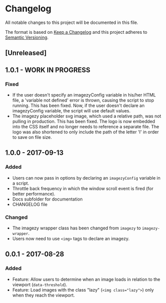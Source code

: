 # Changelog
All notable changes to this project will be documented in this file.

The format is based on [Keep a Changelog](http://keepachangelog.com/en/1.0.0/) and this project adheres to [Semantic Versioning](http://semver.org/spec/v2.0.0.html).

## [Unreleased]

## 1.0.1 - WORK IN PROGRESS
### Fixed
 - If the user doesn't specify an imagezyConfig variable in his/her HTML file, a 'variable not defined' error is thrown, causing the script to stop running. This has been fixed. Now, if the user doesn't declare an imagezyConfig variable, the script will use default values.
 - The imagezy placeholder svg image, which used a relative path, was not pulling in production. This has been fixed. The logo is now embedded into the CSS itself and no longer needs to reference a separate file. The logo was also shortened to only include the path of the letter 'I' in order to save on file size.

## 1.0.0 - 2017-09-13
### Added
- Users can now pass in options by declaring an `imagezyConfig` variable in a script.
- Throttle back frequency in which the window scroll event is fired (for better performance).
- Docs subfolder for documentation
- CHANGELOG file

### Changed
- The imagezy wrapper class has been changed from `imagezy` to `imagezy-wrapper`.
- Users now need to use `<img>` tags to declare an imagezy.


## 0.0.1 - 2017-08-28
### Added
- Feature: Allow users to determine when an image loads in relation to the viewport (`data-threshold`).
- Feature: Load images with the class "lazy" (`<img class="lazy">`) only when they reach the viewport.